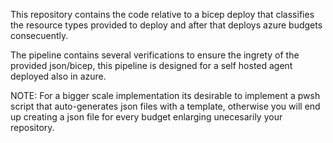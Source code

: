 This repository contains the code relative to a bicep deploy that classifies the resource types provided to deploy and after that deploys azure budgets consecuently. 


The pipeline contains several verifications to ensure the ingrety of the provided json/bicep, this pipeline is designed for a self hosted agent deployed also in azure.

NOTE: For a bigger scale implementation its desirable to implement a pwsh script that auto-generates json files with a template, otherwise you will end up creating a json file for every budget enlarging unecesarily your repository.
